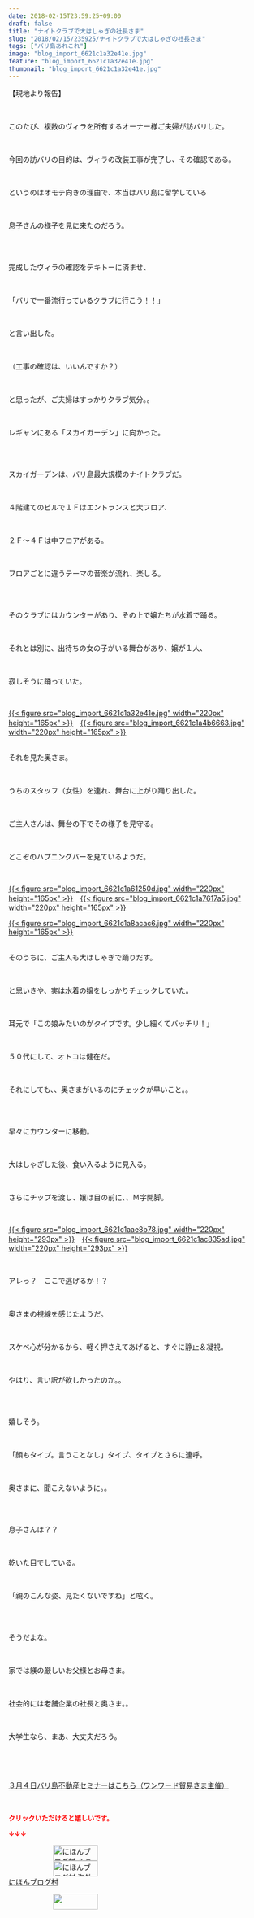 ```yaml
---
date: 2018-02-15T23:59:25+09:00
draft: false
title: "ナイトクラブで大はしゃぎの社長さま"
slug: "2018/02/15/235925/ナイトクラブで大はしゃぎの社長さま"
tags: ["バリ島あれこれ"]
image: "blog_import_6621c1a32e41e.jpg"
feature: "blog_import_6621c1a32e41e.jpg"
thumbnail: "blog_import_6621c1a32e41e.jpg"
---
```

<p>【現地より報告】</p><p> </p><p>このたび、複数のヴィラを所有するオーナー様ご夫婦が訪バリした。</p><p> </p><p>今回の訪バリの目的は、ヴィラの改装工事が完了し、その確認である。</p><p> </p><p>というのはオモテ向きの理由で、本当はバリ島に留学している</p><p> </p><p>息子さんの様子を見に来たのだろう。</p><p> </p><p><br/>完成したヴィラの確認をテキトーに済ませ、</p><p> </p><p>「バリで一番流行っているクラブに行こう！！」</p><p> </p><p>と言い出した。</p><p> </p><p>（工事の確認は、いいんですか？）</p><p> </p><p>と思ったが、ご夫婦はすっかりクラブ気分。。</p><p> </p><p>レギャンにある「スカイガーデン」に向かった。</p><p> </p><p><br/>スカイガーデンは、バリ島最大規模のナイトクラブだ。</p><p> </p><p>４階建てのビルで１Ｆはエントランスと大フロア、</p><p> </p><p>２Ｆ～４Ｆは中フロアがある。</p><p> </p><p>フロアごとに違うテーマの音楽が流れ、楽しる。</p><p> </p><p><br/>そのクラブにはカウンターがあり、その上で嬢たちが水着で踊る。</p><p> </p><p>それとは別に、出待ちの女の子がいる舞台があり、嬢が１人、</p><p> </p><p>寂しそうに踊っていた。</p><p> </p><p><a href="blog_import_6621c1a32e41e.jpg">{{< figure src="blog_import_6621c1a32e41e.jpg" width="220px" height="165px" >}}</a>　<a href="blog_import_6621c1a4b6663.jpg">{{< figure src="blog_import_6621c1a4b6663.jpg" width="220px" height="165px" >}}</a></p><p><br/>それを見た奥さま。</p><p> </p><p>うちのスタッフ（女性）を連れ、舞台に上がり踊り出した。</p><p> </p><p>ご主人さんは、舞台の下でその様子を見守る。 </p><p> </p><p>どこぞのハプニングバーを見ているようだ。</p><p> </p><p><a href="blog_import_6621c1a61250d.jpg">{{< figure src="blog_import_6621c1a61250d.jpg" width="220px" height="165px" >}}</a>　<a href="blog_import_6621c1a7617a5.jpg">{{< figure src="blog_import_6621c1a7617a5.jpg" width="220px" height="165px" >}}</a></p><p><a href="blog_import_6621c1a8acac6.jpg">{{< figure src="blog_import_6621c1a8acac6.jpg" width="220px" height="165px" >}}</a></p><p><br/>そのうちに、ご主人も大はしゃぎで踊りだす。</p><p> </p><p>と思いきや、実は水着の嬢をしっかりチェックしていた。</p><p> </p><p>耳元で「この娘みたいのがタイプです。少し細くてバッチリ！」</p><p> </p><p>５０代にして、オトコは健在だ。</p><p> </p><p>それにしても、、奥さまがいるのにチェックが早いこと。。</p><p> </p><p><br/>早々にカウンターに移動。</p><p> </p><p>大はしゃぎした後、食い入るように見入る。</p><p> </p><p>さらにチップを渡し、嬢は目の前に、、Ｍ字開脚。</p><p> </p><p><a href="blog_import_6621c1aae8b78.jpg">{{< figure src="blog_import_6621c1aae8b78.jpg" width="220px" height="293px" >}}</a>　<a href="blog_import_6621c1ac835ad.jpg">{{< figure src="blog_import_6621c1ac835ad.jpg" width="220px" height="293px" >}}</a></p><p> </p><p>アレっ？　ここで逃げるか！？</p><p> </p><p>奥さまの視線を感じたようだ。</p><p> </p><p>スケベ心が分かるから、軽く押さえてあげると、すぐに静止＆凝視。</p><p> </p><p>やはり、言い訳が欲しかったのか。。</p><p> </p><p><br/>嬉しそう。</p><p> </p><p>「顔もタイプ。言うことなし」タイプ、タイプとさらに連呼。</p><p> </p><p>奥さまに、聞こえないように。。</p><p> </p><p><br/>息子さんは？？</p><p> </p><p>乾いた目でしている。</p><p> </p><p>「親のこんな姿、見たくないですね」と呟く。</p><p> </p><p><br/>そうだよな。</p><p> </p><p>家では躾の厳しいお父様とお母さま。</p><p> </p><p>社会的には老舗企業の社長と奥さま。。</p><p> </p><p>大学生なら、まあ、大丈夫だろう。</p><p> </p><p> </p><p><a href="index.html" target="_blank">３月４日バリ島不動産セミナーはこちら（ワンワード貿易さま主催）</a></p><p> </p><p><font color="#ff0000" size="2"><strong>クリックいただけると嬉しいです。</strong></font></p><p><font color="#ff0000" size="2"><strong>↓↓↓</strong></font></p><p><a href="ranking.html?p_cid=01260127" id="&amp;blogmura_banner" target="_blank"><img alt="にほんブログ村 その他生活ブログ 不動産投資へ" border="0" height="31" src="data:image/svg+xml;charset=utf-8,%3Csvg%20xmlns%3D%22http%3A%2F%2Fwww.w3.org%2F2000%2Fsvg%22%20title%3D%22Placeholder%20for%20Images%22%20role%3D%22presentation%22%20viewBox%3D%220%200%2088%2031%22%20%2F%3E" width="88" data-src="https://img-proxy.blog-video.jp/images?url=http%3A%2F%2Flife.blogmura.com%2Fhudousantoushi%2Fimg%2Fhudousantoushi88_31.gif" style="aspect-ratio: auto 88 / 31;"/><noscript><img alt="にほんブログ村 その他生活ブログ 不動産投資へ" border="0" height="31" src="https://img-proxy.blog-video.jp/images?url=http%3A%2F%2Flife.blogmura.com%2Fhudousantoushi%2Fimg%2Fhudousantoushi88_31.gif" width="88"></noscript></a><br/><a href="ranking.html?p_cid=01260127" target="_blank"><img alt="にほんブログ村 海外生活ブログ バリ島情報へ" border="0" height="31" src="data:image/svg+xml;charset=utf-8,%3Csvg%20xmlns%3D%22http%3A%2F%2Fwww.w3.org%2F2000%2Fsvg%22%20title%3D%22Placeholder%20for%20Images%22%20role%3D%22presentation%22%20viewBox%3D%220%200%2088%2031%22%20%2F%3E" width="88" data-src="https://img-proxy.blog-video.jp/images?url=http%3A%2F%2Foverseas.blogmura.com%2Fbali%2Fimg%2Fbali88_31.gif" style="aspect-ratio: auto 88 / 31;"/><noscript><img alt="にほんブログ村 海外生活ブログ バリ島情報へ" border="0" height="31" src="https://img-proxy.blog-video.jp/images?url=http%3A%2F%2Foverseas.blogmura.com%2Fbali%2Fimg%2Fbali88_31.gif" width="88"></noscript></a><br/><a href="ranking.html?p_cid=01260127" target="_blank">にほんブログ村</a></p><p><a href="link.php?1804582" title="人気ブログランキングへ"><img border="0" height="31" src="data:image/svg+xml;charset=utf-8,%3Csvg%20xmlns%3D%22http%3A%2F%2Fwww.w3.org%2F2000%2Fsvg%22%20title%3D%22Placeholder%20for%20Images%22%20role%3D%22presentation%22%20viewBox%3D%220%200%2088%2031%22%20%2F%3E" width="88" data-src="https://blog.with2.net/img/banner/banner_22.gif" style="aspect-ratio: auto 88 / 31;"/><noscript><img border="0" height="31" src="https://blog.with2.net/img/banner/banner_22.gif" width="88"></noscript></a></p><p> </p>

